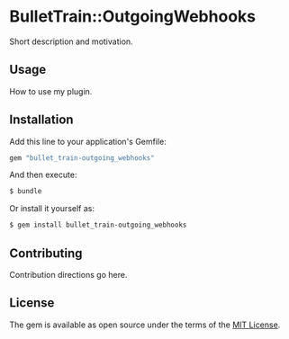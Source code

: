 # BulletTrain::OutgoingWebhooks
Short description and motivation.

## Usage
How to use my plugin.

## Installation
Add this line to your application's Gemfile:

```ruby
gem "bullet_train-outgoing_webhooks"
```

And then execute:
```bash
$ bundle
```

Or install it yourself as:
```bash
$ gem install bullet_train-outgoing_webhooks
```

## Contributing
Contribution directions go here.

## License
The gem is available as open source under the terms of the [MIT License](https://opensource.org/licenses/MIT).
